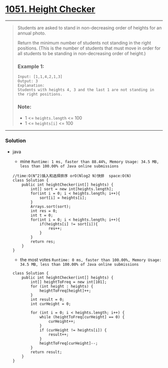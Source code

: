 # [1051. Height Checker](https://leetcode.com/problems/height-checker/)
---

> Students are asked to stand in non-decreasing order of heights for an annual photo.
>
> Return the minimum number of students not standing in the right positions.  (This is the number of students that must move in order for all students to be standing in non-decreasing order of height.)
>
>
> ### Example 1:
> ```
> Input: [1,1,4,2,1,3]
> Output: 3
> Explanation:
> Students with heights 4, 3 and the last 1 are not standing in the right positions.
> ```
>
> ### Note:
> * 1 <= `heights.length` <= 100
> * 1 <= `heights[i]` <= 100

---

### Solution
* java
  * mine `Runtime: 1 ms, faster than 88.44%, Memory Usage: 34.5 MB, less than 100.00% of Java online submissions`
  ```
  //time:O(N^2)插入和选择排序 orO(Nlog2 N)快排  space:O(N)
  class Solution {
      public int heightChecker(int[] heights) {
          int[] sort = new int[heights.length];
          for(int i = 0; i < heights.length; i++){
              sort[i] = heights[i];
          }
          Arrays.sort(sort);
          int res = 0;
          int t = 0;
          for(int i = 0; i < heights.length; i++){
              if(heights[i] != sort[i]){
                  res++;
              }
          }
          return res;
      }
  }
  ```
  
  * the most votes `Runtime: 0 ms, faster than 100.00%, Memory Usage: 34.5 MB, less than 100.00% of Java online submissions`
  ```
  class Solution {
      public int heightChecker(int[] heights) {
          int[] heightToFreq = new int[101];
          for (int height : heights) {
              heightToFreq[height]++;
          }
          int result = 0;
          int curHeight = 0;

          for (int i = 0; i < heights.length; i++) {
              while (heightToFreq[curHeight] == 0) {
                  curHeight++;
              }
              if (curHeight != heights[i]) {
                  result++;
              }
              heightToFreq[curHeight]--;
          }
          return result;
      }
  }
  ```
